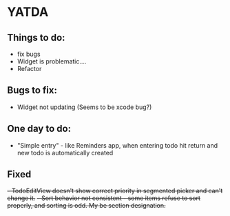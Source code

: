 #  YATDA
## Things to do:
- fix bugs
- Widget is problematic....
- Refactor

## Bugs to fix:
- Widget not updating (Seems to be xcode bug?)

## One day to do:
- "Simple entry" - like Reminders app, when entering todo hit return and new todo is automatically created

## Fixed
~~- TodoEditView doesn't show correct priority in segmented picker and can't change it.~~
~~- Sort behavior not consistent - some items refuse to sort properly, and sorting is odd. My be section designation.~~ 

